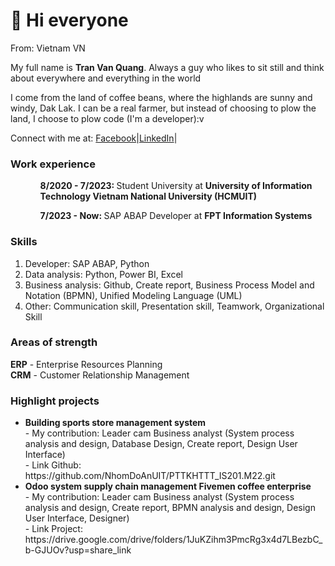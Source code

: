 <h1>👋 Hi everyone</h1>

From: Vietnam VN

My full name is <strong>Tran Van Quang</strong>.
Always a guy who likes to sit still and think about everywhere and everything in the world

I come from the land of coffee beans, where the highlands are sunny and windy, Dak Lak.
I can be a real farmer, but instead of choosing to plow the land, I choose to plow code (I'm a developer):v

Connect with me at: <a href="https://www.facebook.com/tranquang214">Facebook</a>|<a href="https://www.linkedin.com/in/tranquang214/">LinkedIn</a>|<a href=""></a>

<h3>Work experience</h3>
<ol>
  <ul><strong>8/2020 - 7/2023: </strong>Student University at <strong>University of Information Technology Vietnam National University (HCMUIT)</strong></ul>
  <ul><strong>7/2023 - Now: </strong>SAP ABAP Developer at <strong>FPT Information Systems</strong></ul>
</ol>
<h3>Skills</h3>
<ol>
  <li>Developer: SAP ABAP, Python</li>
  <li>Data analysis: Python, Power BI, Excel</li>
  <li>Business analysis: Github, Create report, Business Process Model and Notation (BPMN), Unified Modeling Language (UML)</li>
  <li>Other: Communication skill, Presentation skill, Teamwork, Organizational Skill</li>
</ol>
<h3>Areas of strength</h3>
<strong>ERP</strong> - Enterprise Resources Planning <br>
<strong>CRM</strong> - Customer Relationship Management <br>
<h3>Highlight projects</h3>
<ul>
  <li><strong>Building sports store management system</strong> <br>
    - My contribution: Leader cam Business analyst (System process analysis and design, Database Design, Create report, Design User Interface)<br>
    - Link Github: https://github.com/NhomDoAnUIT/PTTKHTTT_IS201.M22.git <br>
  </li>
  <li> <strong>Odoo system supply chain management Fivemen coffee enterprise</strong> <br>
    - My contribution: Leader cam Business analyst (System process analysis and design, Create report, BPMN analysis and design, Design User Interface, Designer)<br>
    - Link Project: https://drive.google.com/drive/folders/1JuKZihm3PmcRg3x4d7LBezbC_b-GJUOv?usp=share_link <br>
  </li>
</ul>
